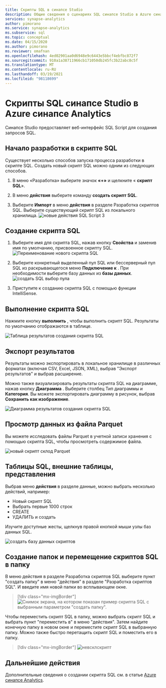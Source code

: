 ```yaml
---
title: Скрипты SQL в синапсе Studio
description: Общие сведения о сценариях SQL синапсе Studio в Azure синапсе Analytics.
services: synapse-analytics
author: pimorano
ms.service: synapse-analytics
ms.subservice: sql
ms.topic: conceptual
ms.date: 04/15/2020
ms.author: pimorano
ms.reviewer: omafnan
ms.openlocfilehash: 4ed02901aa0d6948e9c6443e5bbcf4ebfbc872f7
ms.sourcegitcommit: 910a1a38711966cb171050db245fc3b22abc8c5f
ms.translationtype: MT
ms.contentlocale: ru-RU
ms.lasthandoff: 03/19/2021
ms.locfileid: "98118699"
---
```

# <a name="synapse-studio-sql-scripts-in-azure-synapse-analytics"></a>Скрипты SQL синапсе Studio в Azure синапсе Analytics 

Синапсе Studio предоставляет веб-интерфейс SQL Script для создания запросов SQL. 

## <a name="begin-authoring-in-sql-script"></a>Начало разработки в скрипте SQL 

Существует несколько способов запуска процесса разработки в скрипте SQL. Создать новый скрипт SQL можно одним из следующих способов.

1. В меню «Разработка» выберите значок **«+»** и щелкните « **скрипт SQL**».

2. В меню **действия** выберите команду **создать скрипт SQL**.

3. Выберите **Импорт** в меню **действия** в разделе Разработка скриптов SQL. Выберите существующий скрипт SQL из локального хранилища.
![новые действия SQL Script 3](media/author-sql-script/new-sql-script-3-actions.png)

## <a name="create-your-sql-script"></a>Создание скрипта SQL

1. Выберите имя для скрипта SQL, нажав кнопку **Свойства** и заменив имя по умолчанию, присвоенное скрипту SQL. 
![Переименование нового скрипта SQL](media/author-sql-script/new-sql-script-rename.png)

2. Выберите конкретный выделенный пул SQL или бессерверный пул SQL из раскрывающегося меню **Подключение к** . При необходимости выберите базу данных из **базы данных**. 
![создать SQL выбор пула](media/author-sql-script/new-sql-choose-pool.png)

3. Приступите к созданию скрипта SQL с помощью функции IntelliSense.

## <a name="run-your-sql-script"></a>Выполнение скрипта SQL

Нажмите кнопку **выполнить** , чтобы выполнить скрипт SQL. Результаты по умолчанию отображаются в таблице.

![Таблица результатов создания скрипта SQL](media/author-sql-script/new-sql-script-results-table.png)

## <a name="export-your-results"></a>Экспорт результатов

Результаты можно экспортировать в локальное хранилище в различных форматах (включая CSV, Excel, JSON, XML), выбрав "Экспорт результатов" и выбрав расширение.

Можно также визуализировать результаты скрипта SQL на диаграмме, нажав кнопку **Диаграмма** . Выберите столбец Тип диаграммы и **Категория**. Вы можете экспортировать диаграмму в рисунок, выбрав **Сохранить как изображение**. 

![Диаграмма результатов создания скрипта SQL](media/author-sql-script/new-sql-script-results-chart.png)

## <a name="explore-data-from-a-parquet-file"></a>Просмотр данных из файла Parquet

Вы можете исследовать файлы Parquet в учетной записи хранения с помощью скрипта SQL, чтобы просмотреть содержимое файла.

![новый скрипт склод Parquet](media/author-sql-script/new-script-sqlod-parquet.png)

## <a name="sql-tables-external-tables-views"></a>Таблицы SQL, внешние таблицы, представления

Выбрав меню **действия** в разделе данные, можно выбрать несколько действий, например:

- Новый скрипт SQL
- Выбрать первые 1000 строк
- CREATE
- УДАЛИТЬ и создать 
 
Изучите доступные жесты, щелкнув правой кнопкой мыши узлы баз данных SQL.
 
![создать базу данных скриптов](media/author-sql-script/new-script-database.png)

## <a name="create-folders-and-move-sql-scripts-into-a-folder"></a>Создание папок и перемещение скриптов SQL в папку

В меню действия в разделе Разработка скриптов SQL выберите пункт "создать папку" в меню "действия" в разделе "Разработка скриптов SQL". И введите имя новой папки во всплывающем окне. 

> [!div class="mx-imgBorder"] 
> ![Снимок экрана, на котором показан пример скрипта SQL с выбранным параметром "создать папку".](./media/author-sql-script/new-sql-script-create-folder.png)

Чтобы переместить скрипт SQL в папку, можно выбрать скрипт SQL и выбрать пункт "переместить в" в меню "действия". Затем найдите конечную папку в новом окне и переместите скрипт SQL в выбранную папку. Можно также быстро перетащить скрипт SQL и поместить его в папку.  

> [!div class="mx-imgBorder"] 
> ![невсклскрипт](./media/author-sql-script/new-sql-script-move-folder.png)

## <a name="next-steps"></a>Дальнейшие действия

Дополнительные сведения о создании скрипта SQL см. в статье [Azure синапсе Analytics](../index.yml).